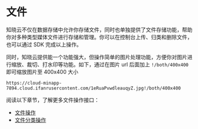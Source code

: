 <!-- ex_nonav -->

# 文件

知晓云不仅在数据存储中允许你存储文件，同时也单独提供了文件存储功能，帮助你对多种类型媒体文件进行存储和管理。你可以在控制台上传、归类和删除文件，也可以通过 SDK 完成以上操作。

同时，知晓云提供能一个功能强大，但操作简单的图片处理功能，方便你对图片进行缩放、裁切、打水印等功能。如下，通过在图片 url 后面加上 `!/both/400x400` 即可缩放图片至 400x400 大小

```
https://cloud-minapp-7894.cloud.ifanrusercontent.com/1eRuaPvwdleauqyZ.jpg!/both/400x400
```

阅读以下章节，了解更多文件操作接口：

* [文件操作](./file.md)
* [文件分类操作](./file-category.md)
